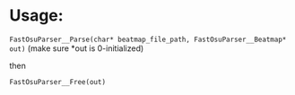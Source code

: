 # Usage:
`FastOsuParser__Parse(char* beatmap_file_path, FastOsuParser__Beatmap* out)` (make sure *out is 0-initialized)

then

`FastOsuParser__Free(out)`
